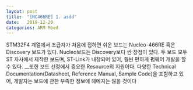 ```yaml
---
layout: post
title:  "[NC466RE] 1. asdd"
date:   2019-12-20
categories: ARM Mbed
---
```


STM32F4 계열에서 초급자가 처음에 접하면 쉬운 보드는 Nucleo-466RE 혹은 Discovery 보드가 있다. Nucleo보드는 Discovery보다 싼 장점이 있다. 두 보드 모두 ST 자사에서 제작한 보드며, ST-Link가 내장되어 있어, 훨씬 편하게 펌웨어 개발을 할 수 있다. __또한 보드 선정에서 중요한 Resource의 지원이다. 다양한 Technical Documentation(Datasheet, Reference Manual, Sample Code)을 포함하고 있어, 개발자는 보드에 관한 부족한 정보에 헤메지는 않을 것이다
